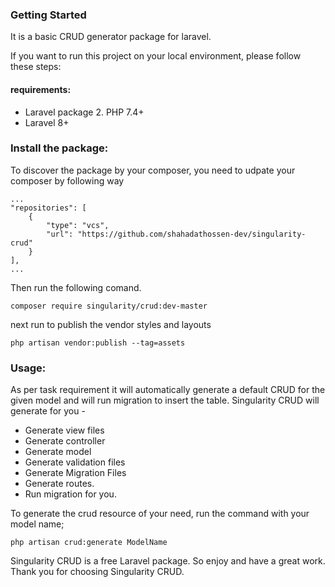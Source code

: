 ### Getting Started

It is a basic CRUD generator package for laravel.

If you want to run this project on your local environment, please follow these steps:

#### requirements:
- Laravel package 2. PHP 7.4+
- Laravel 8+

### Install the package:

To discover the package by your composer, you need to udpate your composer by following way

```
...
"repositories": [
    {
        "type": "vcs",
        "url": "https://github.com/shahadathossen-dev/singularity-crud"
    }
],
...
```
Then run the following comand.

```
composer require singularity/crud:dev-master
```

next run to publish the vendor styles and layouts 

```
php artisan vendor:publish --tag=assets
```

### Usage:
As per task requirement it will automatically generate a default CRUD for the given model and will run migration to insert the table. Singularity CRUD will generate for you -

- Generate view files
- Generate controller
- Generate model
- Generate validation files
- Generate Migration Files
- Generate routes.
- Run migration for you.

To generate the crud resource of your need, run the command with your model name;

```
php artisan crud:generate ModelName
```

Singularity CRUD is a free Laravel package. So enjoy and have a great work. Thank you for choosing Singularity CRUD.
